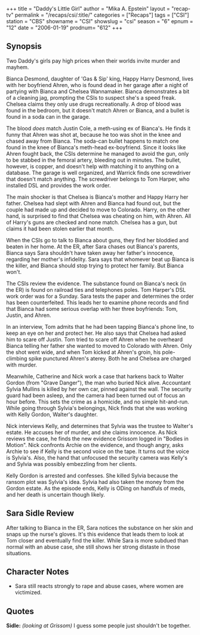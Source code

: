 +++
title = "Daddy's Little Girl"
author = "Mika A. Epstein"
layout = "recap-tv"
permalink = "/recaps/csi/:title/"
categories = ["Recaps"]
tags = ["CSI"]
station = "CBS"
showname = "CSI"
showslug = "csi"
season = "6"
epnum = "12"
date = "2006-01-19"
prodnum= "612"
+++

## Synopsis

Two Daddy's girls pay high prices when their worlds invite murder and mayhem.

Bianca Desmond, daughter of 'Gas & Sip' king, Happy Harry Desmond, lives with her boyfriend Ahren, who is found dead in her garage after a night of partying with Bianca and Chelsea Wannamaker. Bianca demonstrates a bit of a cleaning jag, prompting the CSIs to suspect she's a speed freak. Chelsea claims they only use drugs recreationally. A drop of blood was found in the bedroom, but it doesn't match Ahren or Bianca, and a bullet is found in a soda can in the garage.

The blood _does_ match Justin Cole, a meth-using ex of Bianca's. He finds it funny that Ahren was shot at, because he too was shot in the knee and chased away from Bianca. The soda-can bullet happens to match one found in the knee of Bianca's meth-head ex-boyfriend. Since it looks like Ahren fought back, the CSIs determine he managed to avoid the gun, only to be stabbed in the femoral artery, bleeding out in minutes. The bullet, however, is copper, and doesn't help with matching it to anything on a database. The garage is well organized, and Warrick finds one screwdriver that doesn't match anything. The screwdriver belongs to Tom Harper, who installed DSL and provides the work order.

The main shocker is that Chelsea is Bianca's mother and Happy Harry her father. Chelsea had slept with Ahren and Bianca had found out, but the couple had made up and decided to move to Colorado. Harry, on the other hand, is surprised to find that Chelsea was cheating on him, with Ahren. All of Harry's guns are checked and none match. Chelsea has a gun, but claims it had been stolen earlier that month.

When the CSIs go to talk to Bianca about guns, they find her bloddied and beaten in her home. At the ER, after Sara chases out Bianca's parents, Bianca says Sara shouldn't have taken away her father's innocence, regarding her mother's infidelity. Sara says that whomever beat up Bianca is the killer, and Bianca should stop trying to protect her family. But Bianca won't.

The CSIs review the evidence. The substance found on Bianca's neck (in the ER) is found on railroad ties and telephones poles. Tom Harper's DSL work order was for a Sunday. Sara tests the paper and determines the order has been counterfeited. This leads her to examine phone records and find that Bianca had some serious overlap with her three boyfriends: Tom, Justin, and Ahren.

In an interview, Tom admits that he had been tapping Bianca's phone line, to keep an eye on her and protect her. He also says that Chelsea had asked him to scare off Justin. Tom tried to scare off Ahren when he overheard Bianca telling her father she wanted to moved to Colorado with Ahren. Only the shot went wide, and when Tom kicked at Ahren's groin, his pole-climbing spike punctured Ahren's aterey. Both he and Chelsea are charged with murder.

Meanwhile, Catherine and Nick work a case that harkens back to Walter Gordon (from "Grave Danger"), the man who buried Nick alive. Accountant Sylvia Mullins is killed by her own car, pinned against the wall. The security guard had been asleep, and the camera had been turned out of focus an hour before. This sets the crime as a homicide, and no simple hit-and-run. While going through Sylvia's belongings, Nick finds that she was working with Kelly Gordon, Walter's daughter.

Nick interviews Kelly, and determines that Sylvia was the trustee to Walter's estate. He accuses her of murder, and she claims innocence. As Nick reviews the case, he finds the new evidence Grissom logged in "Bodies in Motion". Nick confronts Archie on the evidence, and though angry, asks Archie to see if Kelly is the second voice on the tape. It turns out the voice is Sylvia's. Also, the hand that unfocused the security camera was Kelly's and Sylvia was possibly embezzling from her clients.

Kelly Gordon is arrested and confesses. She killed Sylvia because the ransom plot was Sylvia's idea. Sylvia had also taken the money from the Gordon estate. As the episode ends, Kelly is ODing on handfuls of meds, and her death is uncertain though likely.

## Sara Sidle Review

After talking to Bianca in the ER, Sara notices the substance on her skin and snaps up the nurse's gloves. It's this evidence that leads them to look at Tom closer and eventually find the killer. While Sara is more subdued than normal with an abuse case, she still shows her strong distaste in those situations.

## Character Notes

* Sara still reacts strongly to rape and abuse cases, where women are victimized.

## Quotes

**Sidle:** _(looking at Grissom)_ I guess some people just shouldn't be together.  
